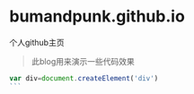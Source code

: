 # bumandpunk.github.io
个人github主页
> 此blog用来演示一些代码效果
````javascript
var div=document.createElement('div')
```
